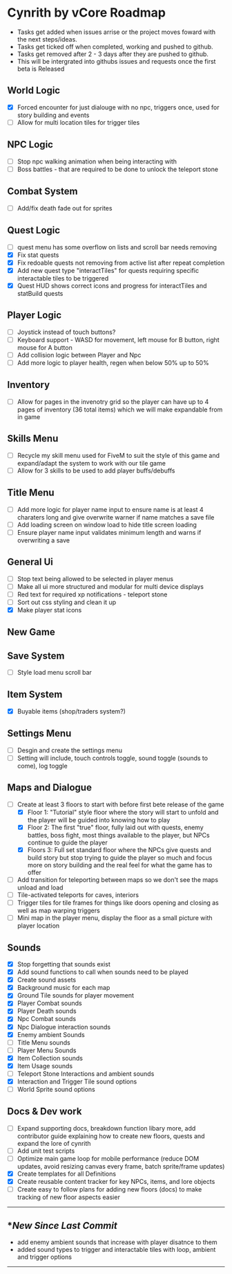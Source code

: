 # Cynrith by vCore Roadmap
- Tasks get added when issues arrise or the project moves foward with the next steps/ideas.
- Tasks get ticked off when completed, working and pushed to github.
- Tasks get removed after 2 - 3 days after they are pushed to github.
- This will be intergrated into githubs issues and requests once the first beta is Released

## World Logic
- [x] Forced encounter for just dialouge with no npc, triggers once, used for story building and events
- [ ] Allow for multi location tiles for trigger tiles

## NPC Logic 
- [ ] Stop npc walking animation when being interacting with 
- [ ] Boss battles - that are required to be done to unlock the teleport stone

## Combat System
- [ ] Add/fix death fade out for sprites

## Quest Logic
- [ ] quest menu has some overflow on lists and scroll bar needs removing
- [x] Fix stat quests
- [x] Fix redoable quests not removing from active list after repeat completion
- [x] Add new quest type "interactTiles" for quests requiring specific interactable tiles to be triggered
- [x] Quest HUD shows correct icons and progress for interactTiles and statBuild quests
 
## Player Logic
- [ ] Joystick instead of touch buttons?
- [ ] Keyboard support - WASD for movement, left mouse for B button, right mouse for A button
- [ ] Add collision logic between Player and Npc
- [ ] Add more logic to player health, regen when below 50% up to 50%

## Inventory 
- [ ] Allow for pages in the invenotry grid so the player can have up to 4 pages of inventory (36 total items) which we will make expandable from in game
      
## Skills Menu
- [ ] Recycle my skill menu used for FiveM to suit the style of this game and expand/adapt the system to work with our tile game
- [ ] Allow for 3 skills to be used to add player buffs/debuffs

## Title Menu
- [ ] Add more logic for player name input to ensure name is at least 4 charaters long and give overwrite warner if name matches a save file
- [ ] Add loading screen on window load to hide title screen loading 
- [ ] Ensure player name input validates minimum length and warns if overwriting a save

## General Ui
- [ ] Stop text being allowed to be selected in player menus
- [ ] Make all ui more structured and modular for multi device displays
- [ ] Red text for required xp notifications - teleport stone 
- [ ] Sort out css styling and clean it up
- [x] Make player stat icons

## New Game


## Save System
- [ ] Style load menu scroll bar
 
## Item System
- [x] Buyable items (shop/traders system?) 

## Settings Menu
- [ ] Desgin and create the settings menu 
- [ ] Setting will include, touch controls toggle, sound toggle (sounds to come), log toggle 

## Maps and Dialogue
- [ ] Create at least 3 floors to start with before first bete release of the game 
    - [x] Floor 1: "Tutorial" style floor where the story will start to unfold and the player will be guided into knowing how to play
    - [x] Floor 2: The first "true" floor, fully laid out with quests, enemy battles, boss fight, most things available to the player, but NPCs continue to guide the player
    - [x] Floors 3: Full set standard floor where the NPCs give quests and build story but stop trying to guide the player so much and focus more on story building and the real feel for what the game has to offer
- [ ] Add transition for teleporting between maps so we don't see the maps unload and load 
- [ ] Tile-activated teleports for caves, interiors
- [ ] Trigger tiles for tile frames for things like doors opening and closing as well as map warping triggers
- [ ] Mini map in the player menu, display the floor as a small picture with player location

## Sounds
- [x] Stop forgetting that sounds exist
- [x] Add sound functions to call when sounds need to be played
- [x] Create sound assets
- [x] Background music for each map
- [x] Ground Tile sounds for player movement
- [x] Player Combat sounds
- [x] Player Death sounds
- [x] Npc Combat sounds
- [x] Npc Dialogue interaction sounds
- [x] Enemy ambient Sounds
- [ ] Title Menu sounds
- [ ] Player Menu Sounds
- [x] Item Collection sounds
- [x] Item Usage sounds
- [ ] Teleport Stone Interactions and ambient sounds
- [x] Interaction and Trigger Tile sound options
- [ ] World Sprite sound options

## Docs & Dev work
- [ ] Expand supporting docs, breakdown function libary more, add contributor guide explaining how to create new floors, quests and expand the lore of cynrith
- [ ] Add unit test scripts 
- [ ] Optimize main game loop for mobile performance (reduce DOM updates, avoid resizing canvas every frame, batch sprite/frame updates)
- [x] Create templates for all Definitions
- [x] Create reusable content tracker for key NPCs, items, and lore objects
- [ ] Create easy to follow plans for adding new floors (docs) to make tracking of new floor aspects easier 

---


## **New Since Last Commit*

- add enemy ambient sounds that increase with player disatnce to them
- added sound types to trigger and interactable tiles with loop, ambient and trigger options

---
